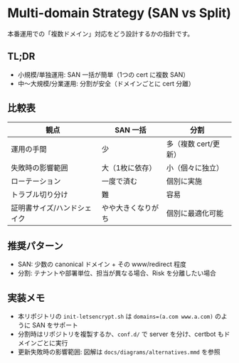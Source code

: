 # Multi-domain Strategy (SAN vs Split)

本番運用での「複数ドメイン」対応をどう設計するかの指針です。

## TL;DR
- 小規模/単独運用: SAN 一括が簡単（1つの cert に複数 SAN）
- 中〜大規模/分業運用: 分割が安全（ドメインごとに cert 分離）

## 比較表
| 観点 | SAN 一括 | 分割 |
|---|---|---|
| 運用の手間 | 少 | 多（複数 cert/更新） |
| 失敗時の影響範囲 | 大（1枚に依存） | 小（個々に独立） |
| ローテーション | 一度で済む | 個別に実施 |
| トラブル切り分け | 難 | 容易 |
| 証明書サイズ/ハンドシェイク | やや大きくなりがち | 個別に最適化可能 |

## 推奨パターン
- SAN: 少数の canonical ドメイン + その www/redirect 程度
- 分割: テナントや部署単位、担当が異なる場合、Risk を分離したい場合

## 実装メモ
- 本リポジトリの `init-letsencrypt.sh` は `domains=(a.com www.a.com)` のように SAN をサポート
- 分割時はリポジトリを複製するか、`conf.d/` で server を分け、certbot もドメインごとに実行
- 更新失敗時の影響範囲: 図解は `docs/diagrams/alternatives.mmd` を参照

